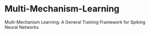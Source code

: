 # Multi-Mechanism-Learning
Multi-Mechanism Learning: A General Training Framework for Spiking Neural Networks
